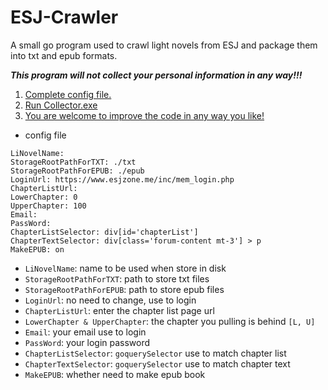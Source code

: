 # ESJ-Crawler
A small go program used to crawl light novels from ESJ and package them into txt and epub formats.

***This program will not collect your personal information in any way!!!***

1. <u>Complete config file.</u>
2. <u>Run Collector.exe</u>
3. <u>You are welcome to improve the code in any way you like!</u>

* config file

```yam
LiNovelName:
StorageRootPathForTXT: ./txt
StorageRootPathForEPUB: ./epub
LoginUrl: https://www.esjzone.me/inc/mem_login.php
ChapterListUrl:
LowerChapter: 0
UpperChapter: 100
Email:
PassWord:
ChapterListSelector: div[id='chapterList']
ChapterTextSelector: div[class='forum-content mt-3'] > p
MakeEPUB: on
```

* `LiNovelName`: name to be used when store in disk
* `StorageRootPathForTXT`: path to store txt files
* `StorageRootPathForEPUB`: path to store epub files
* `LoginUrl`: no need to change, use to login
* `ChapterListUrl`: enter the chapter list page url
* `LowerChapter & UpperChapter`: the chapter you pulling is behind `[L, U]`
* `Email`: your email use to login
* `PassWord`: your login password
* `ChapterListSelector`: `goquerySelector` use to match chapter list
* `ChapterTextSelector`: `goquerySelector` use to match chapter text
* `MakeEPUB`: whether need to make epub book